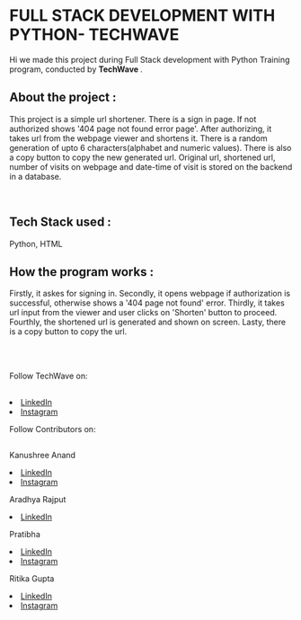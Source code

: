 # FULL STACK DEVELOPMENT WITH PYTHON- TECHWAVE 
Hi we made this project during Full Stack development with Python Training program, conducted by <b> TechWave </b>.

## About the project :
This project is a simple url shortener. There is a sign in page. If not authorized shows '404 page not found error page'. After authorizing, it takes url 
from the webpage viewer and shortens it. There is a random generation of upto 6 characters(alphabet and numeric values). There is also a copy button to copy the new generated url. Original url, shortened url, number of visits on webpage and date-time of visit is stored on the backend in a database.

<br>

## Tech Stack used :
Python,
HTML

## How the program works :
Firstly, it askes for signing in.
Secondly, it opens webpage if authorization is successful, otherwise shows a '404 page not found' error.
Thirdly, it takes url input from the viewer and user clicks on 'Shorten' button to proceed.
Fourthly, the shortened url is generated and shown on screen.
Lasty, there is a copy button to copy the url.
</br>

</br>
</br>

Follow TechWave on: 
##
<li><a href="https://www.linkedin.com/company/techwave-courses/">LinkedIn</a>
<li><a href="https://www.instagram.com/techwave.courses/">Instagram</a>

Follow Contributors on:
##

Kanushree Anand
<li><a href="https://www.linkedin.com/in/kanushree-anand-21b03523b/">LinkedIn</a>
<li><a href="https://www.instagram.com/kanushreeanand/"> Instagram</a>

Aradhya Rajput
<li><a href="https://www.linkedin.com/in/aradhya-41364121a">LinkedIn</a>

Pratibha
<li><a href="https://www.linkedin.com/in/pratibha-k-b233a9237">LinkedIn</a>
<li><a href="https://www.instagram.com/provita3416/"> Instagram</a>

Ritika Gupta
<li><a href="https://www.linkedin.com/in/ritika-gupta-10507122a/">LinkedIn</a>
<li><a href="https://www.instagram.com/ritika_1302/?hl=en"> Instagram</a>

